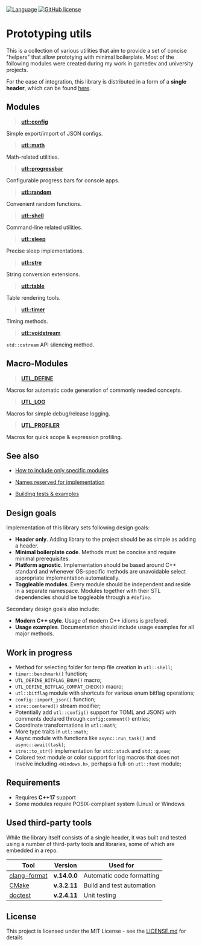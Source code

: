 [![Language](https://img.shields.io/badge/C++-std=17-blue.svg?style=flat&logo=cplusplus)](https://en.wikipedia.org/wiki/C%2B%2B#Standardization)
[![GitHub license](https://img.shields.io/badge/license-MIT-blue.svg)](https://github.com/DmitriBogdanov/prototyping_utils/blob/master/LICENSE.md)

# Prototyping utils

This is a collection of various utilities that aim to provide a set of concise "helpers" that allow prototying with minimal boilerplate. Most of the following modules were created during my work in gamedev and university projects.

For the ease of integration, this library is distributed in a form of a **single header**, which can be found [here](https://github.com/DmitriBogdanov/prototyping_utils/blob/master/source/proto_utils.hpp).

## Modules

> [**utl::config**](https://github.com/DmitriBogdanov/prototyping_utils/blob/master/docs/module_config.md)

Simple export/import of JSON configs.

> [**utl::math**](https://github.com/DmitriBogdanov/prototyping_utils/blob/master/docs/module_math.md)

Math-related utilities.

> [**utl::progressbar**](https://github.com/DmitriBogdanov/prototyping_utils/blob/master/docs/module_progressbar.md)

Configurable progress bars for console apps.

> [**utl::random**](https://github.com/DmitriBogdanov/prototyping_utils/blob/master/docs/module_random.md)

Convenient random functions.

> [**utl::shell**](https://github.com/DmitriBogdanov/prototyping_utils/blob/master/docs/module_shell.md)

Command-line related utilities.

> [**utl::sleep**](https://github.com/DmitriBogdanov/prototyping_utils/blob/master/docs/module_sleep.md)

Precise sleep implementations.

> [**utl::stre**](https://github.com/DmitriBogdanov/prototyping_utils/blob/master/docs/module_stre.md)

String conversion extensions.

> [**utl::table**](https://github.com/DmitriBogdanov/prototyping_utils/blob/master/docs/module_table.md)

Table rendering tools.

> [**utl::timer**](https://github.com/DmitriBogdanov/prototyping_utils/blob/master/docs/module_timer.md)

Timing methods.

> [**utl::voidstream**](https://github.com/DmitriBogdanov/prototyping_utils/blob/master/docs/module_voidstream.md)

`std::ostream` API silencing method.

## Macro-Modules

> [**UTL_DEFINE**](https://github.com/DmitriBogdanov/prototyping_utils/blob/master/docs/MACRO_DEFINE.md)

Macros for automatic code generation of commonly needed concepts.

> [**UTL_LOG**](https://github.com/DmitriBogdanov/prototyping_utils/blob/master/docs/MACRO_LOG.md)

Macros for simple debug/release logging.

> [**UTL_PROFILER**](https://github.com/DmitriBogdanov/prototyping_utils/blob/master/docs/MACRO_PROFILER.md)

Macros for quick scope & expression profiling.

## See also

* [How to include only specific modules](https://github.com/DmitriBogdanov/prototyping_utils/blob/master/docs/guide_selecting_modules.md)

* [Names reserved for implementation](https://github.com/DmitriBogdanov/prototyping_utils/blob/master/docs/guide_reserved_names.md)

* [Building tests & examples](https://github.com/DmitriBogdanov/prototyping_utils/blob/master/docs/guide_building_project.md)

## Design goals

Implementation of this library sets following design goals:

* **Header only**. Adding library to the project should be as simple as adding a header.
* **Minimal boilerplate code**. Methods must be concise and require minimal prerequisites.
* **Platform agnostic**. Implementation should be based around C++ standard and whenever OS-specific methods are unavoidable select appropriate implementation automatically.
* **Toggleable modules**. Every module should be independent and reside in a separate namespace. Modules together with their STL dependencies should be toggleable through a `#define`.

Secondary design goals also include:

* **Modern C++ style**. Usage of modern C++ idioms is prefered.
* **Usage examples**. Documentation should include usage examples for all major methods.

## Work in progress

* Method for selecting folder for temp file creation in `utl::shell`;
* `timer::benchmark()` function;
* `UTL_DEFINE_BITFLAG_ENUM()` macro;
* `UTL_DEFINE_BITFLAG_COMPAT_CHECK()` macro;
* `utl::bitflag` module with shortcuts for various enum bitflag operations;
* `config::import_json()` function;
* `stre::centered()` stream modifier;
* Potentially add `utl::config()` support for TOML and JSON5 with comments declared through `config:comment()` entries;
* Coordinate transformations in `utl::math`;
* More type traits in `utl::math`;
* Async module with functions like `async::run_task()` and `async::await(task)`;
* `stre::to_str()` implementation for `std::stack` and `std::queue`;
* Colored text module or color support for log macros that does not involve including `<Windows.h>`, perhaps a full-on `utl::font` module;

## Requirements

* Requires **C++17** support
* Some modules require POSIX-compliant system (Linux) or Windows

## Used third-party tools

While the library itself consists of a single header, it was built and tested using a number of third-party tools and libraries, some of which are embedded in a repo.

| Tool | Version | Used for |
| - | - | - |
| [clang-format](https://clang.llvm.org/docs/ClangFormat.html) | **v.14.0.0** | Automatic code formatting |
| [CMake](https://cmake.org) | **v.3.2.11** | Build and test automation |
| [doctest](https://github.com/doctest/doctest) | **v.2.4.11** | Unit testing |

## License

This project is licensed under the MIT License - see the [LICENSE.md](https://github.com/DmitriBogdanov/prototyping_utils/blob/master/LICENSE.md) for details
